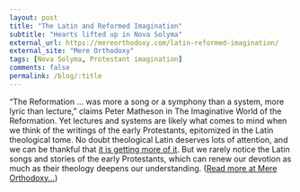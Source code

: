 ```yaml
---
layout: post
title: "The Latin and Reformed Imagination"
subtitle: "Hearts lifted up in Nova Solyma"
external_url: https://mereorthodoxy.com/latin-reformed-imagination/
external_site: "Mere Orthodoxy"
tags: [Nova Solyma, Protestant imagination]
comments: false
permalink: /blog/:title
---
```


“The Reformation … was more a song or a symphony than a system, more lyric than lecture,” claims Peter Matheson in The Imaginative World of the Reformation. Yet lectures and systems are likely what comes to mind when we think of the writings of the early Protestants, epitomized in the Latin theological tome. No doubt theological Latin deserves lots of attention, and we can be thankful that [it is getting more of it](https://davenantinstitute.org/latin-institute/). But we rarely notice the Latin songs and stories of the early Protestants, which can renew our devotion as much as their theology deepens our understanding. ([Read more at Mere Orthodoxy…](page.external_url))